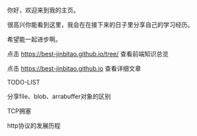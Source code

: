 你好，欢迎来到我的主页。

很高兴你能看到这里，我会在在接下来的日子里分享自己的学习经历。

希望能一起进步啊。

点击 https://best-jinbitao.github.io/tree/ 查看前端知识总览

点击 https://best-jinbitao.github.io 查看详细文章

TODO-LIST

分享file、blob、arrabuffer对象的区别

TCP拥塞

http协议的发展历程

<!---
best-jinbitao/best-jinbitao is a ✨ special ✨ repository because its `README.md` (this file) appears on your GitHub profile.
You can click the Preview link to take a look at your changes.
--->
